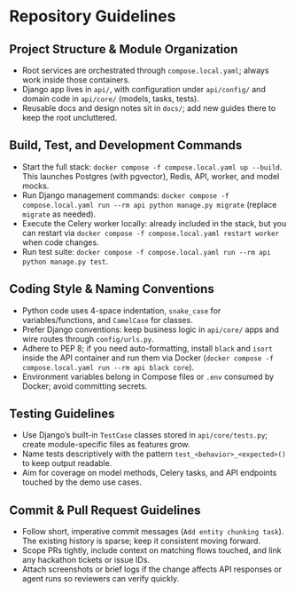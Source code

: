 # Repository Guidelines

## Project Structure & Module Organization
- Root services are orchestrated through `compose.local.yaml`; always work inside those containers.
- Django app lives in `api/`, with configuration under `api/config/` and domain code in `api/core/` (models, tasks, tests).
- Reusable docs and design notes sit in `docs/`; add new guides there to keep the root uncluttered.

## Build, Test, and Development Commands
- Start the full stack: `docker compose -f compose.local.yaml up --build`. This launches Postgres (with pgvector), Redis, API, worker, and model mocks.
- Run Django management commands: `docker compose -f compose.local.yaml run --rm api python manage.py migrate` (replace `migrate` as needed).
- Execute the Celery worker locally: already included in the stack, but you can restart via `docker compose -f compose.local.yaml restart worker` when code changes.
- Run test suite: `docker compose -f compose.local.yaml run --rm api python manage.py test`.

## Coding Style & Naming Conventions
- Python code uses 4-space indentation, `snake_case` for variables/functions, and `CamelCase` for classes.
- Prefer Django conventions: keep business logic in `api/core/` apps and wire routes through `config/urls.py`.
- Adhere to PEP 8; if you need auto-formatting, install `black` and `isort` inside the API container and run them via Docker (`docker compose -f compose.local.yaml run --rm api black core`).
- Environment variables belong in Compose files or `.env` consumed by Docker; avoid committing secrets.

## Testing Guidelines
- Use Django’s built-in `TestCase` classes stored in `api/core/tests.py`; create module-specific files as features grow.
- Name tests descriptively with the pattern `test_<behavior>_<expected>()` to keep output readable.
- Aim for coverage on model methods, Celery tasks, and API endpoints touched by the demo use cases.

## Commit & Pull Request Guidelines
- Follow short, imperative commit messages (`Add entity chunking task`). The existing history is sparse; keep it consistent moving forward.
- Scope PRs tightly, include context on matching flows touched, and link any hackathon tickets or issue IDs.
- Attach screenshots or brief logs if the change affects API responses or agent runs so reviewers can verify quickly.
